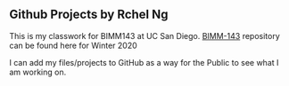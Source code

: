 ## Github Projects by Rchel Ng

This is my classwork for BIMM143 at UC San Diego.
[BIMM-143](https://github.com/rachelng5/bimm143.git) repository can be found here for Winter 2020

I can add my files/projects to GitHub as a way for the Public to see what I am working on.
